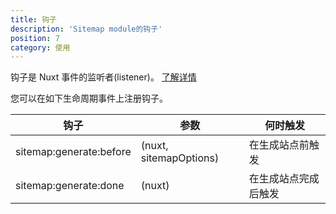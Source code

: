 ```yaml
---
title: 钩子
description: 'Sitemap module的钩子'
position: 7
category: 使用
---
```


钩子是 Nuxt 事件的监听者(listener)。 [了解详情](https://nuxtjs.org/api/configuration-hooks)

您可以在如下生命周期事件上注册钩子。

| 钩子  | 参数  | 何时触发  | 
|---|---|---|
| sitemap:generate:before  | (nuxt, sitemapOptions)  | 在生成站点前触发  |
| sitemap:generate:done  |  (nuxt) | 在生成站点完成后触发 |
